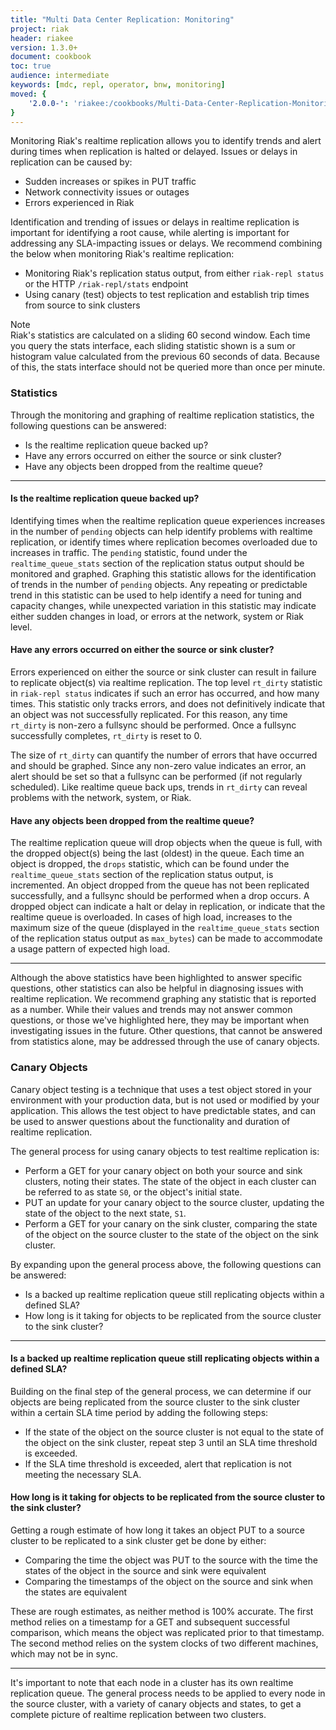 ```yaml
---
title: "Multi Data Center Replication: Monitoring"
project: riak
header: riakee
version: 1.3.0+
document: cookbook
toc: true
audience: intermediate
keywords: [mdc, repl, operator, bnw, monitoring]
moved: {
    '2.0.0-': 'riakee:/cookbooks/Multi-Data-Center-Replication-Monitoring'
}
---
```


Monitoring Riak's realtime replication allows you to identify trends and alert during times when replication is halted or delayed. Issues or delays in replication can be caused by:

- Sudden increases or spikes in PUT traffic
- Network connectivity issues or outages
- Errors experienced in Riak

Identification and trending of issues or delays in realtime replication is important for identifying a root cause, while alerting is important for addressing any SLA-impacting issues or delays. We recommend combining the below when monitoring Riak's realtime replication:

- Monitoring Riak's replication status output, from either `riak-repl status` or the HTTP `/riak-repl/stats` endpoint
- Using canary (test) objects to test replication and establish trip times from source to sink clusters

<div class="note"><div class="title">Note</div>Riak's statistics are calculated on a sliding 60 second window.  Each time you query the stats interface, each sliding statistic shown is a sum or histogram value calculated from the previous 60 seconds of data.  Because of this, the stats interface should not be queried more than once per minute.</div>

### Statistics

Through the monitoring and graphing of realtime replication statistics, the following questions can be answered:

- Is the realtime replication queue backed up?
- Have any errors occurred on either the source or sink cluster?
- Have any objects been dropped from the realtime queue?

---

#### Is the realtime replication queue backed up?

Identifying times when the realtime replication queue experiences increases in the number of `pending` objects can help identify problems with realtime replication, or identify times where replication becomes overloaded due to increases in traffic. The `pending` statistic, found under the `realtime_queue_stats` section of the replication status output should be monitored and graphed. Graphing this statistic allows for the identification of trends in the number of `pending` objects. Any repeating or predictable trend in this statistic can be used to help identify a need for tuning and capacity changes, while unexpected variation in this statistic may indicate either sudden changes in load, or errors at the network, system or Riak level.

#### Have any errors occurred on either the source or sink cluster?

Errors experienced on either the source or sink cluster can result in failure to replicate object(s) via realtime replication. The top level `rt_dirty` statistic in `riak-repl status` indicates if such an error has occurred, and how many times. This statistic only tracks errors, and does not definitively indicate that an object was not successfully replicated. For this reason, any time `rt_dirty` is non-zero a fullsync should be performed. Once a fullsync successfully completes, `rt_dirty` is reset to 0. 

The size of `rt_dirty` can quantify the number of errors that have occurred and should be graphed. Since any non-zero value indicates an error, an alert should be set so that a fullsync can be performed (if not regularly scheduled). Like realtime queue back ups, trends in `rt_dirty` can reveal problems with the network, system, or Riak.

#### Have any objects been dropped from the realtime queue?

The realtime replication queue will drop objects when the queue is full, with the dropped object(s) being the last (oldest) in the queue. Each time an object is dropped, the `drops` statistic, which can be found under the `realtime_queue_stats` section of the replication status output, is incremented. An object dropped from the queue has not been replicated successfully, and a fullsync should be performed when a drop occurs. A dropped object can indicate a halt or delay in replication, or indicate that the realtime queue is overloaded. In cases of high load, increases to the maximum size of the queue (displayed in the `realtime_queue_stats` section of the replication status output as `max_bytes`) can be made to accommodate a usage pattern of expected high load.

---

Although the above statistics have been highlighted to answer specific questions, other statistics can also be helpful in diagnosing issues with realtime replication.  We recommend graphing any statistic that is reported as a number.  While their values and trends may not answer common questions, or those we've highlighted here, they may be important when investigating issues in the future. Other questions, that cannot be answered from statistics alone, may be addressed through the use of canary objects.

### Canary Objects

Canary object testing is a technique that uses a test object stored in your environment with your production data, but is not used or modified by your application. This allows the test object to have predictable states, and can be used to answer questions about the functionality and duration of realtime replication.

The general process for using canary objects to test realtime replication is:

- Perform a GET for your canary object on both your source and sink clusters, noting their states. The state of the object in each cluster can be referred to as state `S0`, or the object's initial state.
- PUT an update for your canary object to the source cluster, updating the state of the object to the next state, `S1`.
- Perform a GET for your canary on the sink cluster, comparing the state of the object on the source cluster to the state of the object on the sink cluster.

By expanding upon the general process above, the following questions can be answered:

- Is a backed up realtime replication queue still replicating objects within a defined SLA?
- How long is it taking for objects to be replicated from the source cluster to the sink cluster?

---

#### Is a backed up realtime replication queue still replicating objects within a defined SLA?

Building on the final step of the general process, we can determine if our objects are being replicated from the source cluster to the sink cluster within a certain SLA time period by adding the following steps:

- If the state of the object on the source cluster is not equal to the state of the object on the sink cluster, repeat step 3 until an SLA time threshold is exceeded.
- If the SLA time threshold is exceeded, alert that replication is not meeting the necessary SLA.

#### How long is it taking for objects to be replicated from the source cluster to the sink cluster?

Getting a rough estimate of how long it takes an object PUT to a source cluster to be replicated to a sink cluster get be done by either:

- Comparing the time the object was PUT to the source with the time the states of the object in the source and sink were equivalent
- Comparing the timestamps of the object on the source and sink when the states are equivalent

These are rough estimates, as neither method is 100% accurate. The first method relies on a timestamp for a GET and subsequent successful comparison, which means the object was replicated prior to that timestamp.  The second method relies on the system clocks of two different machines, which may not be in sync.

---

It's important to note that each node in a cluster has its own realtime replication queue. The general process needs to be applied to every node in the source cluster, with a variety of canary objects and states, to get a complete picture of realtime replication between two clusters.
